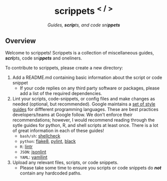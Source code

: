 <div align="center">
   
  <h1>scrippets <sup>< / ></sup></h1>
  
  *Guides, **scrip**ts, and code sni**ppets***
 
</div>

## Overview
Welcome to scrippets! Scrippets is a collection of miscellaneous guides, ***scri***pts, code sni***ppets*** and oneliners. 

To contribute to scrippets, please create a new directory:
  
1. Add a README.md containing basic information about the script or code snippet
    - If your code replies on any third party software or packages, please add a list of the required dependencies.  
2. Lint your scripts, code-snippets, or config files and make changes as needed (optional, but recommended). Google maintains a [set of style guides](https://google.github.io/styleguide/) for diffferent programming languages. These are best practices developers/teams at Google follow. We don't enforce their recommendations; however, I would recommend reading through the sytle guides for python, R, and shell scripts at least once. There is a lot of great information in each of these guides!
    - `bash/sh`: [shellcheck](https://www.shellcheck.net/)
    - `python`: [flake8](https://github.com/pycqa/flake8), [pylint](https://pylint.pycqa.org/en/latest/), [black](https://black.vercel.app/)
    - `R`: [lintr](https://cran.r-project.org/web/packages/lintr/readme/README.html)
    - `JSON`: [jsonlint](https://jsonlint.com/)
    - `YAML`: [yamllint](http://www.yamllint.com/)
3. Upload any relevant files, scripts, or code snippets.
    - Please take some time to ensure you scripts or code snippets do ***not*** contain any hardcoded paths.
